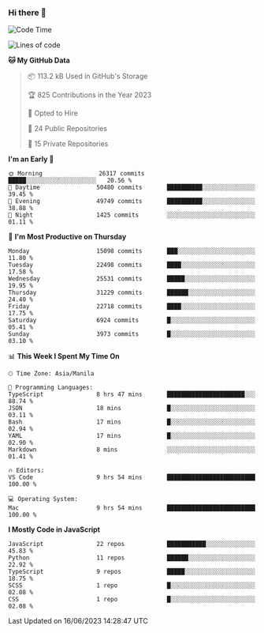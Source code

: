 ### Hi there 👋

<!--START_SECTION:waka-->
![Code Time](http://img.shields.io/badge/Code%20Time-322%20hrs%203%20mins-blue)

![Lines of code](https://img.shields.io/badge/From%20Hello%20World%20I%27ve%20Written-57.5%20million%20lines%20of%20code-blue)

**🐱 My GitHub Data** 

> 📦 113.2 kB Used in GitHub's Storage 
 > 
> 🏆 825 Contributions in the Year 2023
 > 
> 💼 Opted to Hire
 > 
> 📜 24 Public Repositories 
 > 
> 🔑 15 Private Repositories 
 > 
**I'm an Early 🐤** 

```text
🌞 Morning                26317 commits       █████░░░░░░░░░░░░░░░░░░░░   20.56 % 
🌆 Daytime                50480 commits       ██████████░░░░░░░░░░░░░░░   39.45 % 
🌃 Evening                49749 commits       ██████████░░░░░░░░░░░░░░░   38.88 % 
🌙 Night                  1425 commits        ░░░░░░░░░░░░░░░░░░░░░░░░░   01.11 % 
```
📅 **I'm Most Productive on Thursday** 

```text
Monday                   15098 commits       ███░░░░░░░░░░░░░░░░░░░░░░   11.80 % 
Tuesday                  22498 commits       ████░░░░░░░░░░░░░░░░░░░░░   17.58 % 
Wednesday                25531 commits       █████░░░░░░░░░░░░░░░░░░░░   19.95 % 
Thursday                 31229 commits       ██████░░░░░░░░░░░░░░░░░░░   24.40 % 
Friday                   22718 commits       ████░░░░░░░░░░░░░░░░░░░░░   17.75 % 
Saturday                 6924 commits        █░░░░░░░░░░░░░░░░░░░░░░░░   05.41 % 
Sunday                   3973 commits        █░░░░░░░░░░░░░░░░░░░░░░░░   03.10 % 
```


📊 **This Week I Spent My Time On** 

```text
🕑︎ Time Zone: Asia/Manila

💬 Programming Languages: 
TypeScript               8 hrs 47 mins       ██████████████████████░░░   88.74 % 
JSON                     18 mins             █░░░░░░░░░░░░░░░░░░░░░░░░   03.11 % 
Bash                     17 mins             █░░░░░░░░░░░░░░░░░░░░░░░░   02.94 % 
YAML                     17 mins             █░░░░░░░░░░░░░░░░░░░░░░░░   02.90 % 
Markdown                 8 mins              ░░░░░░░░░░░░░░░░░░░░░░░░░   01.41 % 

🔥 Editors: 
VS Code                  9 hrs 54 mins       █████████████████████████   100.00 % 

💻 Operating System: 
Mac                      9 hrs 54 mins       █████████████████████████   100.00 % 
```

**I Mostly Code in JavaScript** 

```text
JavaScript               22 repos            ███████████░░░░░░░░░░░░░░   45.83 % 
Python                   11 repos            ██████░░░░░░░░░░░░░░░░░░░   22.92 % 
TypeScript               9 repos             █████░░░░░░░░░░░░░░░░░░░░   18.75 % 
SCSS                     1 repo              █░░░░░░░░░░░░░░░░░░░░░░░░   02.08 % 
CSS                      1 repo              █░░░░░░░░░░░░░░░░░░░░░░░░   02.08 % 
```




 Last Updated on 16/06/2023 14:28:47 UTC
<!--END_SECTION:waka-->
